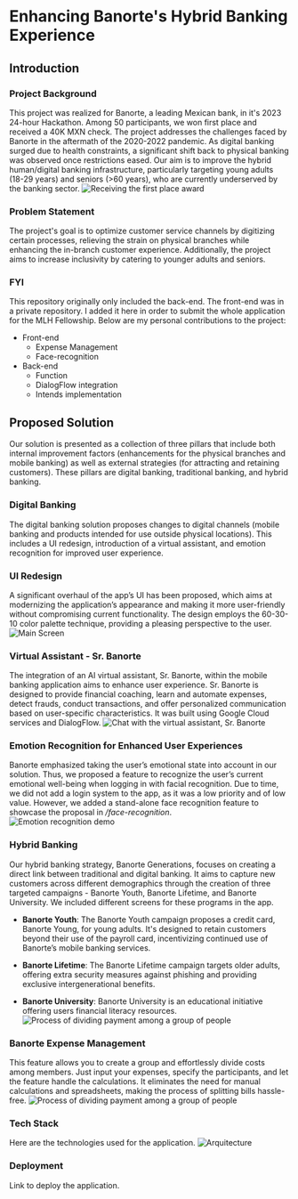 # Enhancing Banorte's Hybrid Banking Experience

## Introduction

### Project Background
This project was realized for Banorte, a leading Mexican bank, in it's 2023 24-hour Hackathon. Among 50 participants, we won first place and received a 40K MXN check. The project addresses the challenges faced by Banorte in the aftermath of the 2020-2022 pandemic. As digital banking surged due to health constraints, a significant shift back to physical banking was observed once restrictions eased. Our aim is to improve the hybrid human/digital banking infrastructure, particularly targeting young adults (18-29 years) and seniors (>60 years), who are currently underserved by the banking sector.
![Receiving the first place award](https://drive.google.com/file/d/1hLXQYBmCPpdYXgOuOi6pvJfCv2Fpwsje/view?usp=sharing)


### Problem Statement
The project's goal is to optimize customer service channels by digitizing certain processes, relieving the strain on physical branches while enhancing the in-branch customer experience. Additionally, the project aims to increase inclusivity by catering to younger adults and seniors.

### FYI
This repository originally only included the back-end. The front-end was in a private repository. I added it here in order to submit the whole application for the MLH Fellowship. Below are my personal contributions to the project:
- Front-end
    - Expense Management
    - Face-recognition 
- Back-end
    - Function
    - DialogFlow integration
    - Intends implementation

## Proposed Solution
Our solution is presented as a collection of three pillars that include both internal improvement factors (enhancements for the physical branches and mobile banking) as well as external strategies (for attracting and retaining customers). These pillars are digital banking, traditional banking, and hybrid banking.

### Digital Banking
The digital banking solution proposes changes to digital channels (mobile banking and products intended for use outside physical locations). This includes a UI redesign, introduction of a virtual assistant, and emotion recognition for improved user experience.

### UI Redesign
A significant overhaul of the app’s UI has been proposed, which aims at modernizing the application’s appearance and making it more user-friendly without compromising current functionality. The design employs the 60-30-10 color palette technique, providing a pleasing perspective to the user.
![Main Screen](https://drive.google.com/file/d/1hLXQYBmCPpdYXgOuOi6pvJfCv2Fpwsje/view?usp=sharing)


### Virtual Assistant - Sr. Banorte
The integration of an AI virtual assistant, Sr. Banorte, within the mobile banking application aims to enhance user experience. Sr. Banorte is designed to provide financial coaching, learn and automate expenses, detect frauds, conduct transactions, and offer personalized communication based on user-specific characteristics. It was built using Google Cloud services and DialogFlow. 
![Chat with the virtual assistant, Sr. Banorte](https://drive.google.com/file/d/1hLXQYBmCPpdYXgOuOi6pvJfCv2Fpwsje/view?usp=sharing)


### Emotion Recognition for Enhanced User Experiences
Banorte emphasized taking the user’s emotional state into account in our solution. Thus, we proposed a feature to recognize the user’s current emotional well-being when logging in with facial recognition. Due to time, we did not add a login system to the app, as it was a low priority and of low value. However, we added a stand-alone face recognition feature to showcase the proposal in _/face-recognition_.  
![Emotion recognition demo](https://drive.google.com/file/d/1hLXQYBmCPpdYXgOuOi6pvJfCv2Fpwsje/view?usp=sharing)


### Hybrid Banking
Our hybrid banking strategy, Banorte Generations, focuses on creating a direct link between traditional and digital banking. It aims to capture new customers across different demographics through the creation of three targeted campaigns - Banorte Youth, Banorte Lifetime, and Banorte University. We included different screens for these programs in the app. 

- **Banorte Youth**: The Banorte Youth campaign proposes a credit card, Banorte Young, for young adults. It's designed to retain customers beyond their use of the payroll card, incentivizing continued use of Banorte’s mobile banking services.

- **Banorte Lifetime**: The Banorte Lifetime campaign targets older adults, offering extra security measures against phishing and providing exclusive intergenerational benefits.

- **Banorte University**: Banorte University is an educational initiative offering users financial literacy resources.
![Process of dividing payment among a group of people](https://drive.google.com/file/d/1hLXQYBmCPpdYXgOuOi6pvJfCv2Fpwsje/view?usp=sharing)


### Banorte Expense Management
This feature allows you to create a group and effortlessly divide costs among members. Just input your expenses, specify the participants, and let the feature handle the calculations. It eliminates the need for manual calculations and spreadsheets, making the process of splitting bills hassle-free.
![Process of dividing payment among a group of people](https://drive.google.com/file/d/1hLXQYBmCPpdYXgOuOi6pvJfCv2Fpwsje/view?usp=sharing)


### Tech Stack
Here are the technologies used for the application.
![Arquitecture](https://drive.google.com/file/d/1hLXQYBmCPpdYXgOuOi6pvJfCv2Fpwsje/view?usp=sharing)

### Deployment
Link to deploy the application.
